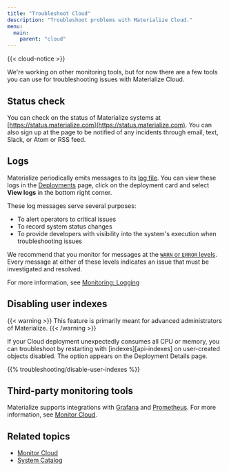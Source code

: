 ```yaml
---
title: "Troubleshoot Cloud"
description: "Troubleshoot problems with Materialize Cloud."
menu:
  main:
    parent: "cloud"
---
```


{{< cloud-notice >}}


We're working on other monitoring tools, but for now there are a few tools you can use for troubleshooting issues with Materialize Cloud.

## Status check

You can check on the status of Materialize systems at [https://status.materialize.com](https://status.materialize.com). You can also sign up at the page to be notified of any incidents through email, text, Slack, or Atom or RSS feed.

## Logs

Materialize periodically emits messages to its [log file](/cli/#log-filter). You can view these logs in the [Deployments](https://cloud.materialize.com/deployments) page, click on the deployment card and select **View logs** in the bottom right corner.

These log messages serve several purposes:

  * To alert operators to critical issues
  * To record system status changes
  * To provide developers with visibility into the system's execution when
    troubleshooting issues

We recommend that you monitor for messages at the [`WARN` or `ERROR`
levels](/ops/monitoring/#levels). Every message at either of these levels indicates an issue
that must be investigated and resolved.

For more information, see [Monitoring: Logging](/ops/monitoring/#logging)

## Disabling user indexes

{{< warning >}}
This feature is primarily meant for advanced administrators of Materialize.
{{< /warning >}}

If your Cloud deployment unexpectedly consumes all CPU or memory, you can troubleshoot by restarting with
[indexes][api-indexes] on user-created objects disabled.  The option appears on the Deployment Details page.

{{% troubleshooting/disable-user-indexes %}}

## Third-party monitoring tools

Materialize supports integrations with [Grafana](/ops/monitoring/#grafana) and [Prometheus](/ops/monitoring/#prometheus). For more information, see [Monitor Cloud].

## Related topics

- [Monitor Cloud]
- [System Catalog](/sql/system-catalog)

[Monitor Cloud]:../../cloud/monitor-cloud
